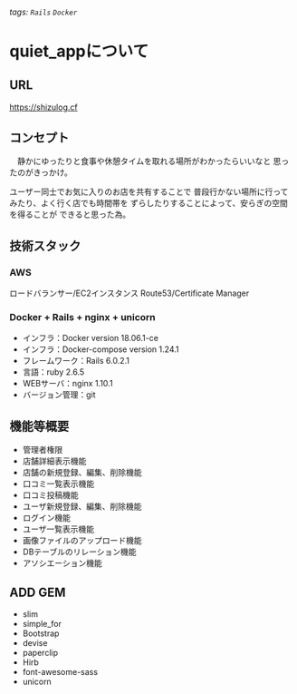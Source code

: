 ###### tags: `Rails` `Docker`
# quiet_appについて

## URL

https://shizulog.cf

## コンセプト
　静かにゆったりと食事や休憩タイムを取れる場所がわかったらいいなと
思ったのがきっかけ。

ユーザー同士でお気に入りのお店を共有することで
普段行かない場所に行ってみたり、よく行く店でも時間帯を
ずらしたりすることによって、安らぎの空間を得ることが
できると思った為。

## 技術スタック

### AWS
ロードバランサー/EC2インスタンス
Route53/Certificate Manager

### Docker + Rails + nginx + unicorn

* インフラ：Docker version 18.06.1-ce 
* インフラ：Docker-compose version 1.24.1  
* フレームワーク：Rails 6.0.2.1
* 言語：ruby 2.6.5  
* WEBサーバ：nginx 1.10.1
* バージョン管理：git

## 機能等概要
* 管理者権限
* 店舗詳細表示機能
* 店舗の新規登録、編集、削除機能
* 口コミ一覧表示機能
* 口コミ投稿機能
* ユーザ新規登録、編集、削除機能
* ログイン機能
* ユーザ一覧表示機能
* 画像ファイルのアップロード機能
* DBテーブルのリレーション機能
* アソシエーション機能

## ADD GEM

- slim
- simple_for
- Bootstrap
- devise
- paperclip
- Hirb
- font-awesome-sass
- unicorn

